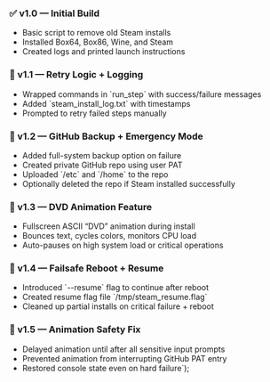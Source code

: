 ### ✅ v1.0 — Initial Build
- Basic script to remove old Steam installs
- Installed Box64, Box86, Wine, and Steam
- Created logs and printed launch instructions

### 🔁 v1.1 — Retry Logic + Logging
- Wrapped commands in \`run_step\` with success/failure messages
- Added \`steam_install_log.txt\` with timestamps
- Prompted to retry failed steps manually

### 💾 v1.2 — GitHub Backup + Emergency Mode
- Added full-system backup option on failure
- Created private GitHub repo using user PAT
- Uploaded \`/etc\` and \`/home\` to the repo
- Optionally deleted the repo if Steam installed successfully

### 🎨 v1.3 — DVD Animation Feature
- Fullscreen ASCII “DVD” animation during install
- Bounces text, cycles colors, monitors CPU load
- Auto-pauses on high system load or critical operations

### 🧠 v1.4 — Failsafe Reboot + Resume
- Introduced \`--resume\` flag to continue after reboot
- Created resume flag file \`/tmp/steam_resume.flag\`
- Cleaned up partial installs on critical failure + reboot

### 🧽 v1.5 — Animation Safety Fix
- Delayed animation until after all sensitive input prompts
- Prevented animation from interrupting GitHub PAT entry
- Restored console state even on hard failure`);
